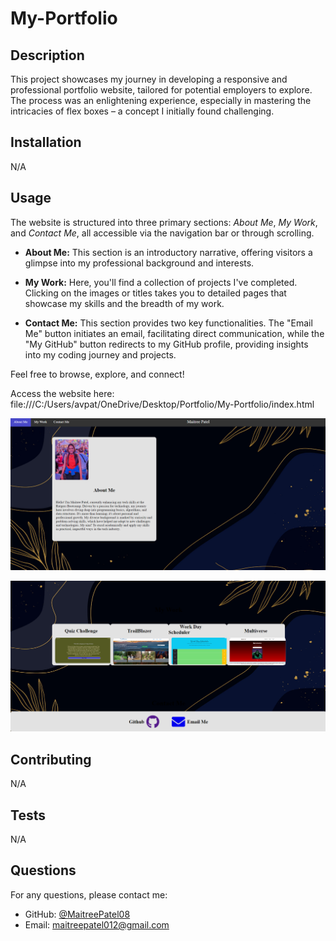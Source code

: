 # My-Portfolio

## Description

This project showcases my journey in developing a responsive and professional portfolio website, tailored for potential employers to explore. The process was an enlightening experience, especially in mastering the intricacies of flex boxes – a concept I initially found challenging.

## Installation

N/A

## Usage

The website is structured into three primary sections: _About Me_, _My Work_, and _Contact Me_, all accessible via the navigation bar or through scrolling.

- **About Me:** This section is an introductory narrative, offering visitors a glimpse into my professional background and interests.
- **My Work:** Here, you'll find a collection of projects I've completed. Clicking on the images or titles takes you to detailed pages that showcase my skills and the breadth of my work.

- **Contact Me:** This section provides two key functionalities. The "Email Me" button initiates an email, facilitating direct communication, while the "My GitHub" button redirects to my GitHub profile, providing insights into my coding journey and projects.

Feel free to browse, explore, and connect!

Access the website here: file:///C:/Users/avpat/OneDrive/Desktop/Portfolio/My-Portfolio/index.html

![Portfolio wesite](assets/images/img1.png)


![Portfolio website](assets/images/img2.png)


## Contributing

N/A

## Tests

N/A

## Questions

For any questions, please contact me:

- GitHub: [@MaitreePatel08](https://github.com/MaitreePatel08)
- Email: maitreepatel012@gmail.com